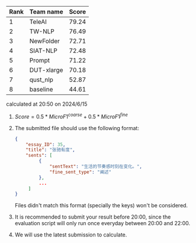 | Rank | Team name  | Score |
| ---- | ---------- | ----- |
| 1    | TeleAI     | 79.24 |
| 2    | TW-NLP     | 76.49 |
| 3    | NewFolder  | 72.71 |
| 4    | SIAT-NLP   | 72.48 |
| 5    | Prompt     | 71.22 |
| 6    | DUT-xlarge | 70.18 |
| 7    | qust_nlp   | 52.87 |
| 8    | baseline   | 44.61 |

calculated at 20:50 on 2024/6/15



1. $Score = 0.5*MicroF1^{coarse}+0.5*MicroF1^{fine}$

2. The submitted file should use the following format:

   ~~~json
   { 
       "essay_ID": 35,
       "title": "张驰有度",
       "sents": [
            {
                "sentText": "生活的节奏感时刻在变化。",
                "fine_sent_type": "阐述"
            },
            ...
        ]
   }  
   ~~~

   Files didn't match this format (specially the keys) won't be considered.

3. It is recommended to submit your result before 20:00, since the evaluation script will only run once everyday between 20:00 and 22:00.

4. We will use the latest submission to calculate.
